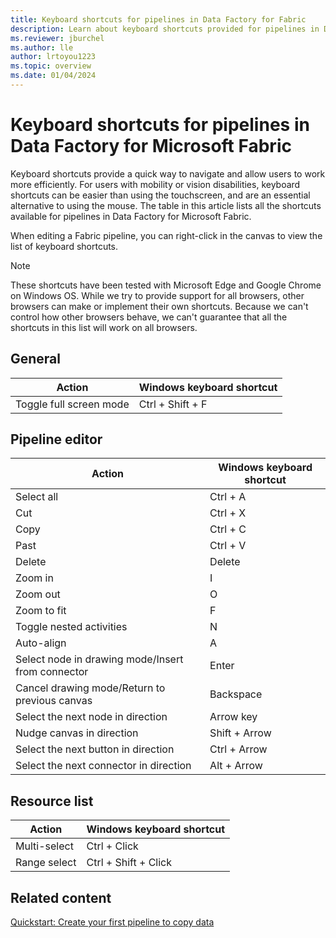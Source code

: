 ```yaml
---
title: Keyboard shortcuts for pipelines in Data Factory for Fabric
description: Learn about keyboard shortcuts provided for pipelines in Data Factory for Microsoft Fabric.
ms.reviewer: jburchel
ms.author: lle
author: lrtoyou1223
ms.topic: overview
ms.date: 01/04/2024
---
```


# Keyboard shortcuts for pipelines in Data Factory for Microsoft Fabric

Keyboard shortcuts provide a quick way to navigate and allow users to work more efficiently. For users with mobility or vision disabilities, keyboard shortcuts can be easier than using the touchscreen, and are an essential alternative to using the mouse. The table in this article lists all the shortcuts available for pipelines in Data Factory for Microsoft Fabric.

When editing a Fabric pipeline, you can right-click in the canvas to view the list of keyboard shortcuts.

> [!NOTE]
> These shortcuts have been tested with Microsoft Edge and Google Chrome on Windows OS. While we try to provide support for all browsers, other browsers can make or implement their own shortcuts. Because we can't control how other browsers behave, we can't guarantee that all the shortcuts in this list will work on all browsers.

## General


|Action  |Windows keyboard shortcut  |
|---------|---------|
|Toggle full screen mode     |Ctrl + Shift + F         |

## Pipeline editor

|Action  |Windows keyboard shortcut  |
|---------|---------|
|Select all     |Ctrl + A         |
|Cut     |Ctrl + X         |
|Copy     |Ctrl + C         |
|Past     |Ctrl + V         |
|Delete     |Delete         |
|Zoom in     |I         |
|Zoom out     |O         |
|Zoom to fit     |F         |
|Toggle nested activities     |N         |
|Auto-align     |A         |
|Select node in drawing mode/Insert from connector     |Enter         |
|Cancel drawing mode/Return to previous canvas     |Backspace         |
|Select the next node in direction     |Arrow key         |
|Nudge canvas in direction     |Shift + Arrow         |
|Select the next button in direction     |Ctrl + Arrow         |
|Select the next connector in direction     |Alt + Arrow         |

## Resource list

|Action  |Windows keyboard shortcut  |
|---------|---------|
|Multi-select     |Ctrl + Click         |
|Range select     |Ctrl + Shift + Click         |

## Related content

[Quickstart: Create your first pipeline to copy data](create-first-pipeline-with-sample-data.md)

